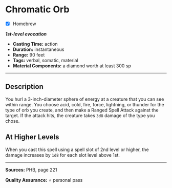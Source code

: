 # Chromatic Orb
- [x] Homebrew

***1st-level evocation***
- **Casting Time:** action
- **Duration:** instantaneous
- **Range:** 90 feet
- **Tags:** verbal, somatic, material
- **Material Components:** a diamond worth at least 300 sp

---

## Description
You hurl a 3-inch-diameter sphere of energy at a creature that you can see within range.
You choose acid, cold, fire, force, lightning, or thunder for the type of orb you create, and then make a Ranged Spell Attack against the target.
If the attack hits, the creature takes `3d8` damage of the type you chose.

## At Higher Levels
When you cast this spell using a spell slot of 2nd level or higher, the damage increases by `1d8` for each slot level above 1st.

---

**Sources:** PHB, page 221

**Quality Assurance:** :star: personal pass
